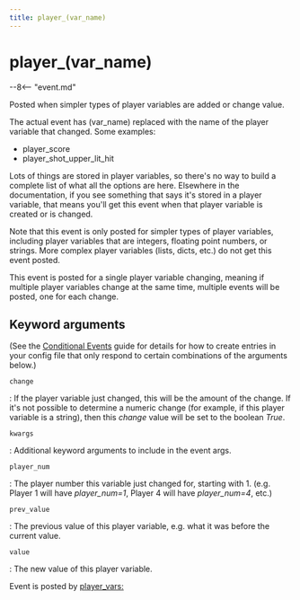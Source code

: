 ```yaml
---
title: player_(var_name)
---
```


# player_(var_name)


--8<-- "event.md"

Posted when simpler types of player variables are added or change value.

The actual event has (var_name) replaced with the name of the player
variable that changed. Some examples:

* player_score
* player_shot_upper_lit_hit

Lots of things are stored in player variables, so there's no way to
build a complete list of what all the options are here. Elsewhere in the
documentation, if you see something that says it's stored in a player
variable, that means you'll get this event when that player variable is
created or is changed.

Note that this event is only posted for simpler types of player
variables, including player variables that are integers, floating point
numbers, or strings. More complex player variables (lists, dicts, etc.)
do not get this event posted.

This event is posted for a single player variable changing, meaning if
multiple player variables change at the same time, multiple events will
be posted, one for each change.

## Keyword arguments

(See the [Conditional Events](overview/conditional.md)
guide for details for how to create entries in your config file that
only respond to certain combinations of the arguments below.)

`change`

:   If the player variable just changed, this will be the amount of the
    change. If it's not possible to determine a numeric change (for
    example, if this player variable is a string), then this *change*
    value will be set to the boolean *True*.

`kwargs`

:   Additional keyword arguments to include in the event args.

`player_num`

:   The player number this variable just changed for, starting with 1.
    (e.g. Player 1 will have *player_num=1*, Player 4 will have
    *player_num=4*, etc.)

`prev_value`

:   The previous value of this player variable, e.g. what it was before
    the current value.

`value`

:   The new value of this player variable.

Event is posted by [player_vars:](../config/player_vars.md)
